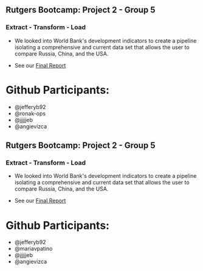 ## Rutgers Bootcamp: Project 2 - Group 5
### Extract - Transform - Load

* We looked into World Bank's development indicators to create a pipeline isolating a comprehensive and current data set that allows the user to compare Russia, China, and the USA.
  
* See our [Final Report]('https://github.com/jjjjjeb/ETL_Project/blob/master/final_report.md')

# Github Participants:
* @jefferyb92
* @ronak-ops
* @jjjjjeb
* @angievizca

## Rutgers Bootcamp: Project 2 - Group 5
### Extract - Transform - Load

* We looked into World Bank's development indicators to create a pipeline isolating a comprehensive and current data set that allows the user to compare Russia, China, and the USA.
  
* See our [Final Report]('https://github.com/jjjjjeb/ETL_Project/blob/master/final_report.md')

# Github Participants:
* @jefferyb92
* @mariavpatino
* @jjjjjeb
* @angievizca
